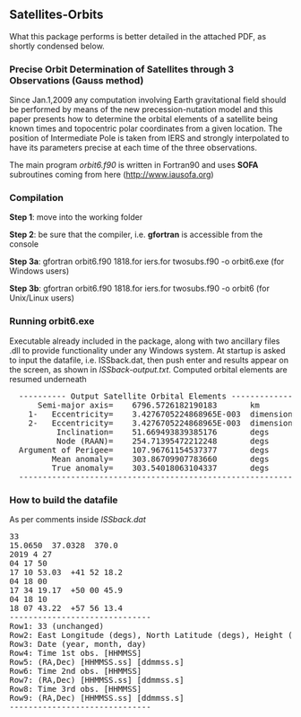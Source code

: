 ## Satellites-Orbits
What this package performs is better detailed in the attached PDF, as shortly condensed below.

### Precise Orbit Determination of Satellites through 3 Observations (Gauss method) 
Since Jan.1,2009 any computation involving Earth gravitational field should be performed by means of the new precession-nutation model and this paper presents how to determine the orbital elements of a satellite being known times and topocentric polar coordinates from a given location. The position of Intermediate Pole is taken from 
IERS and strongly interpolated to have its parameters precise at each time of the three observations. 

The main program <i>orbit6.f90</i> is written in Fortran90 and uses  <b>SOFA</b> subroutines coming from here (http://www.iausofa.org)

### Compilation
**Step 1**: move into the working folder

**Step 2**: be sure that the compiler, i.e. <b>gfortran</b> is accessible from the console

**Step 3a**: gfortran orbit6.f90 1818.for iers.for twosubs.f90 -o orbit6.exe  (for Windows users)

**Step 3b**: gfortran orbit6.f90 1818.for iers.for twosubs.f90 -o orbit6      (for Unix/Linux users)

### Running orbit6.exe
Executable already included in the package, along with two ancillary files .dll to provide functionality under any Windows system.
At startup is asked to input the datafile, i.e. ISSback.dat, then push enter and results appear on the screen, as shown in <i>ISSback-output.txt</i>. Computed orbital elements are resumed underneath
<PRE>
  ---------- Output Satellite Orbital Elements ---------------------------
      Semi-major axis=    6796.5726182190183       km
    1-   Eccentricity=    3.4276705224868965E-003  dimensionless
    2-   Eccentricity=    3.4276705224868965E-003  dimensionless
          Inclination=    51.669493839385176       degs
          Node (RAAN)=    254.71395472212248       degs
  Argument of Perigee=    107.96761154537377       degs
         Mean anomaly=    303.86709907783660       degs
         True anomaly=    303.54018063104337       degs
  ------------------------------------------------------------------------
</PRE>

### How to build the datafile
As per comments inside <i>ISSback.dat</i>
<PRE>
33
15.0650  37.0328  370.0
2019 4 27
04 17 50
17 10 53.03  +41 52 18.2
04 18 00
17 34 19.17  +50 00 45.9
04 18 10
18 07 43.22  +57 56 13.4
------------------------------
Row1: 33 (unchanged)
Row2: East Longitude (degs), North Latitude (degs), Height (m. ASL)
Row3: Date (year, month, day)
Row4: Time 1st obs. [HHMMSS]
Row5: (RA,Dec) [HHMMSS.ss] [ddmmss.s]
Row6: Time 2nd obs. [HHMMSS]
Row7: (RA,Dec) [HHMMSS.ss] [ddmmss.s]
Row8: Time 3rd obs. [HHMMSS]
Row9: (RA,Dec) [HHMMSS.ss] [ddmmss.s]
------------------------------
</PRE>
